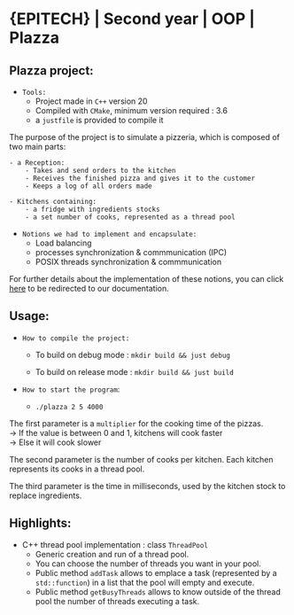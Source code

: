 # {EPITECH} | Second year | OOP | Plazza

## Plazza project:

- `Tools:`
    * Project made in `C++` version 20
    * Compiled with `CMake`, minimum version required : 3.6
    * a `justfile` is provided to compile it  

The purpose of the project is to simulate a pizzeria, which is composed of two main parts:

    - a Reception:
        - Takes and send orders to the kitchen
        - Receives the finished pizza and gives it to the customer
        - Keeps a log of all orders made

    - Kitchens containing:
        - a fridge with ingredients stocks
        - a set number of cooks, represented as a thread pool

- `Notions we had to implement and encapsulate:`
    * Load balancing
    * processes synchronization & commmunication (IPC)
    * POSIX threads synchronization & commmunication

For further details about the implementation of these notions, you can click [here](./documentation) to be redirected to our documentation.

## Usage:

- `How to compile the project:`
    * To build on debug mode : `mkdir build && just debug`<brk>

    * To build on release mode : `mkdir build && just build`

- `How to start the program`:
    * `./plazza 2 5 4000 `

The first parameter is a `multiplier` for the cooking time of the pizzas.  
-> If the value is between 0 and 1, kitchens will cook faster  
-> Else it will cook slower  
  
The second parameter is the number of cooks per kitchen.
Each kitchen represents its cooks in a thread pool.
  
The third parameter is the time in milliseconds, used by the kitchen stock to replace ingredients.

## Highlights:

- C++ thread pool implementation : class `ThreadPool`
    * Generic creation and run of a thread pool.
    * You can choose the number of threads you want in your pool.
    * Public method `addTask` allows to emplace a task (represented by a `std::function`) in a list that the pool will empty and execute.
    * Public method `getBusyThreads` allows to know outside of the thread pool the number of threads executing a task.
